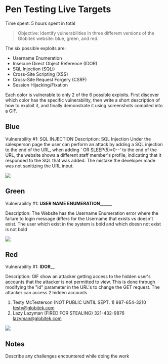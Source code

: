 # Pen Testing Live Targets

Time spent: 5 hours spent in total

> Objective: Identify vulnerabilities in three different versions of the Globitek website: blue, green, and red.

The six possible exploits are:

* Username Enumeration
* Insecure Direct Object Reference (IDOR)
* SQL Injection (SQLi)
* Cross-Site Scripting (XSS)
* Cross-Site Request Forgery (CSRF)
* Session Hijacking/Fixation

Each color is vulnerable to only 2 of the 6 possible exploits. First discover which color has the specific vulnerability, then write a short description of how to exploit it, and finally demonstrate it using screenshots compiled into a GIF.

## Blue

Vulnerability #1: SQL INJECTION
Description:  SQL Injection Under the salesperson page 
the user can perform an attack by adding a SQL injection to the end of the URL, when adding ' OR SLEEP(5)=0--' to the end of the URL, the website shows a different staff member's profile, indicating that it responded to the SQL that was added. The mistake the developer made was not sanitizing the URL input.

<img src="blue-vuln1.gif">


## Green

Vulnerability #1: ______USER NAME ENUMERATION____________

Description: The Website has the Username Enumeration error where the failure to login message differs for the Username that exists vs doesn't exist. The user which exist in the system is bold and which doesn not exist is not bold

<img src="green-vuln1.gif">


## Red

Vulnerability #1: ________IDOR__________

Description: GIF show an attacker getting access to the hidden user's accounts that the attacker is not permitted to view.
 This is done through modifying the "id" parameter in the URL's to change the GET request. The attacker can access 2 hidden accounts
 1. Testy McTesterson (NOT PUBLIC UNTIL SEPT. 1)
987-654-3210
testy@globitek.com
2. Lazy Lazyman (FIRED FOR STEALING)
321-432-9876
lazyman@globitek.com


<img src="red-vuln1.gif">


## Notes

Describe any challenges encountered while doing the work
